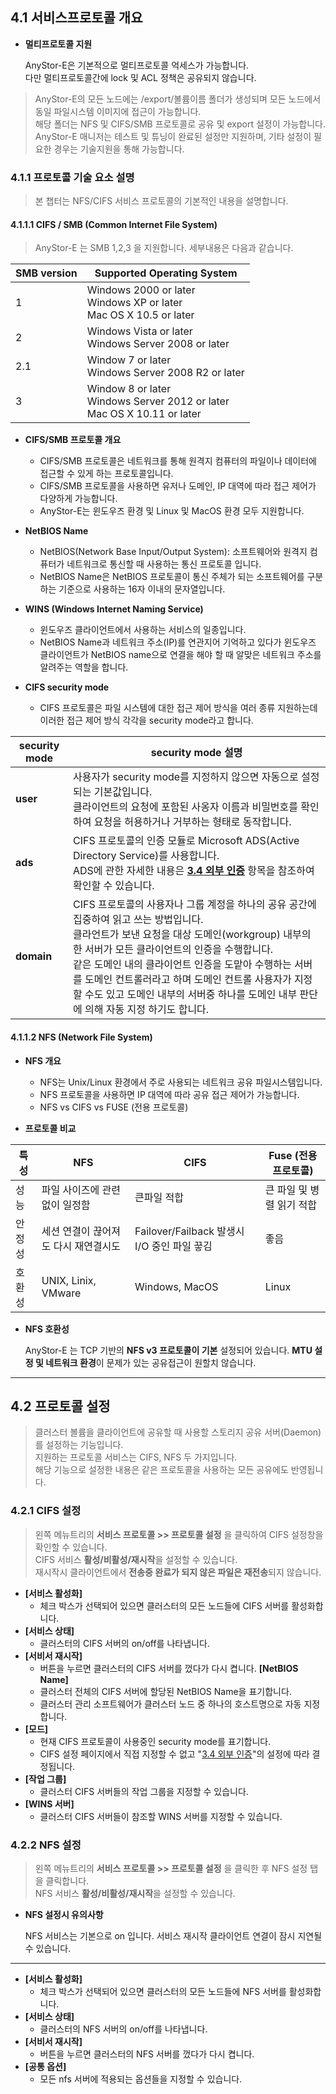 ## 4.1 서비스프로토콜 개요

+ **멀티프로토콜 지원**

  AnyStor-E은 기본적으로 멀티프로토콜 억세스가 가능합니다.   
  다만 멀티프로토콜간에 lock 및 ACL 정책은 공유되지 않습니다.   

> AnyStor-E의 모든 노드에는 /export/볼륨이름 폴더가 생성되며 모든 노드에서 동일 파일시스템 이미지에 접근이 가능합니다.  
> 해당 폴더는 NFS 및 CIFS/SMB 프로토콜로 공유 및 export 설정이 가능합니다.   
> AnyStor-E 매니저는 테스트 및 튜닝이 완료된 설정만 지원하며, 기타 설정이 필요한 경우는 기술지원을 통해 가능합니다.  

### 4.1.1 프로토콜 기술 요소 설명
> 본 챕터는 NFS/CIFS 서비스 프로토콜의 기본적인 내용을 설명합니다.

#### 4.1.1.1 CIFS / SMB (Common Internet File System)
> AnyStor-E 는 SMB 1,2,3 을 지원합니다. 세부내용은 다음과 같습니다.

| SMB version | Supported Operating System    |
|-----		|------|
| 1           | Windows 2000 or later <br> Windows XP or later <br> Mac OS X 10.5 or later |
| 2           | Windows Vista or later <br> Windows Server 2008 or later       |
| 2.1         | Window 7 or later <br> Windows Server 2008 R2 or later         |
| 3           | Window 8 or later <br> Windows Server 2012 or later <br> Mac OS X 10.11 or later  |

* **CIFS/SMB 프로토콜 개요**
  * CIFS/SMB 프로토콜은 네트워크를 통해 원격지 컴퓨터의 파일이나 데이터에 접근할 수 있게 하는 프로토콜입니다.
  * CIFS/SMB 프로토콜을 사용하면 유저나 도메인, IP 대역에 따라 접근 제어가 다양하게 가능합니다.
  * AnyStor-E는 윈도우즈 환경 및 Linux 및 MacOS 환경 모두 지원합니다.

* **NetBIOS Name**
  * NetBIOS(Network Base Input/Output System): 소프트웨어와 원격지 컴퓨터가 네트워크로 통신할 때 사용하는 통신 프로토콜 입니다.
  * NetBIOS Name은 NetBIOS 프로토콜이 통신 주체가 되는 소프트웨어를 구분하는 기준으로 사용하는 16자 이내의 문자열입니다.

* **WINS (Windows Internet Naming Service)**
  * 윈도우즈 클라이언트에서 사용하는 서비스의 일종입니다.
  * NetBIOS Name과 네트워크 주소(IP)를 연관지어 기억하고 있다가 윈도우즈 클라이언트가 NetBIOS name으로 연결을 해야 할 때 알맞은 네트워크 주소를 알려주는 역할을 합니다.

* **CIFS security mode**
  * CIFS 프로토콜은 파일 시스템에 대한 접근 제어 방식을 여러 종류 지원하는데 이러한 접근 제어 방식 각각을 security mode라고 합니다.

| security mode | security mode 설명           |
|-----		|------|
| **user**      | 사용자가 security mode를 지정하지 않으면 자동으로 설정되는 기본값입니다. <br> 클라이언트의 요청에 포함된 사옹자 이름과 비밀번호를 확인하여 요청을 허용하거나 거부하는 형태로 동작합니다. |
| **ads**       | CIFS 프로토콜의 인증 모듈로 Microsoft ADS(Active Directory Service)를 사용합니다. <br> ADS에 관한 자세한 내용은 **[3.4 외부 인증](34-외부-인증)** 항목을 참조하여 확인할 수 있습니다. |
| **domain**   | CIFS 프로토콜의 사용자나 그룹 계정을 하나의 공유 공간에 집중하여 읽고 쓰는 방법입니다. <br> 클라언트가 보낸 요청을 대상 도메인(workgroup) 내부의 한 서버가 모든 클라이언트의 인증을 수행합니다. <br> 같은 도메인 내의 클라이언트 인증을 도맡아 수행하는 서버를 도메인 컨트롤러라고 하며 도메인 컨트롤 사용자가 지정 할 수도 있고 도메인 내부의 서버중 하나를 도메인 내부 판단에 의해 자동 지정 하기도 합니다. |

#### 4.1.1.2 NFS (Network File System)

* **NFS 개요**
  * NFS는 Unix/Linux 환경에서 주로 사용되는 네트워크 공유 파일시스템입니다.
  * NFS 프로토콜을 사용하면 IP 대역에 따라 공유 접근 제어가 가능합니다.
  * NFS vs CIFS  vs FUSE (전용 프로토콜)

* **프로토콜 비교**

| 특성   |  NFS                   | CIFS             | Fuse (전용 프로토콜)        |
|-----		|------| -----		|------|
| 성능   |  파일 사이즈에 관련없이 일정함   | 큰파일 적합      | 큰 파일 및 병렬 읽기 적합   |
| 안정성 | 세션 연결이 끊어져도 다시 재연결시도    | Failover/Failback 발생시 I/O 중인 파일 끟김 | 좋음 |
| 호환성 | UNIX, Linix, VMware    | Windows, MacOS   | Linux                  |

+ **NFS 호환성**

  AnyStor-E 는 TCP 기반의 **NFS v3 프로토콜이 기본** 설정되어 있습니다.
  **MTU 설정 및 네트워크 환경**이 문제가 있는 공유접근이 원할치 않습니다.

-----

## 4.2 프로토콜 설정

> 클러스터 볼륨을 클라이언트에 공유할 때 사용할 스토리지 공유 서버(Daemon)를 설정하는 기능입니다.  
> 지원하는 프로토콜 서비스는 CIFS, NFS 두 가지입니다.  
> 해당 기능으로 설정한 내용은 같은 프로토콜을 사용하는 모든 공유에도 반영됩니다.  


### 4.2.1 CIFS 설정
> 왼쪽 메뉴트리의 **서비스 프로토콜 >> 프로토콜 설정** 을 클릭하여 CIFS 설정창을 확인할 수 있습니다.  
> CIFS 서비스 **활성/비활성/재시작**을 설정할 수 있습니다.  
> 재시작시 클라이언트에서 **전송중 완료가 되지 않은 파일은 재전송**되지 않습니다.  

* **[서비스 활성화]**
  * 체크 박스가 선택되어 있으면 클러스터의 모든 노드들에 CIFS 서버를 활성화합니다.
* **[서비스 상태]**
  * 클러스터의 CIFS 서버의 on/off를 나타냅니다.
* **[서비서 재시작]**
  * 버튼을 누르면 클러스터의 CIFS 서버를 껐다가 다시 켭니다.
 **[NetBIOS Name]**
  * 클러스터 전체의 CIFS 서버에 할당된 NetBIOS Name을 표기합니다.
  * 클러스터 관리 소프트웨어가 클러스터 노드 중 하나의 호스트명으로 자동 지정합니다.
* **[모드]**
  * 현재 CIFS 프로토콜이 사용중인 security mode를 표기합니다.
  * CIFS 설정 페이지에서 직접 지정할 수 없고 "[3.4 외부 인증](34-외부-인증)"의 설정에 따라 결정됩니다.
* **[작업 그룹]**
  * 클러스터 CIFS 서버들의 작업 그룹을 지정할 수 있습니다.
* **[WINS 서버]**
  * 클러스터 CIFS 서버들이 참조할 WINS 서버를 지정할 수 있습니다.


### 4.2.2 NFS 설정
> 왼쪽 메뉴트리의 **서비스 프로토콜 >> 프로토콜 설정** 을 클릭한 후 NFS 설정 탭을 클릭합니다.  
> NFS 서비스 **활성/비활성/재시작**을 설정할 수 있습니다.    

+ **NFS 설정시 유의사항**  
  
  NFS 서비스는 기본으로 on 입니다.
  서비스 재시작 클라이언트 연결이 잠시 지연될 수 있습니다.

-----

* **[서비스 활성화]**
  * 체크 박스가 선택되어 있으면 클러스터의 모든 노드들에 NFS 서버를 활성화합니다.
* **[서비스 상태]**
  * 클러스터의 NFS 서버의 on/off를 나타냅니다.
* **[서비서 재시작]**
  * 버튼을 누르면 클러스터의 NFS 서버를 껐다가 다시 켭니다.
* **[공통 옵션]**
  * 모든 nfs 서버에 적용되는 옵션들을 지정할 수 있습니다.
